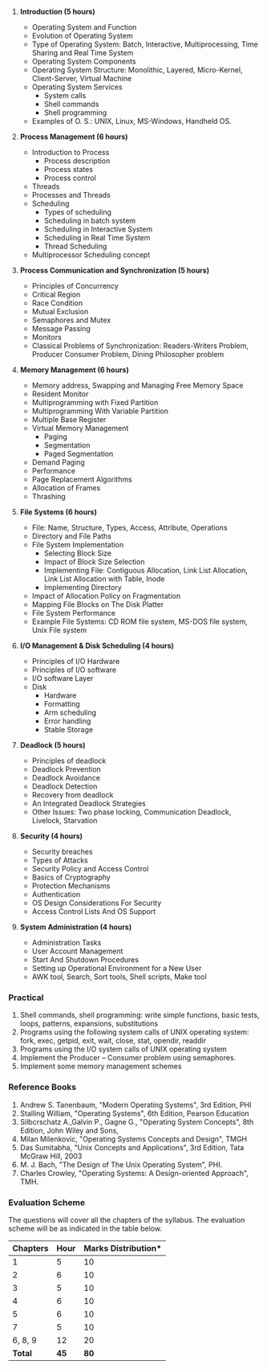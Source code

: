 1. **Introduction (5 hours)** 
    * Operating System and Function
    * Evolution of Operating System
    * Type of Operating System: Batch, Interactive, Multiprocessing, Time Sharing and Real Time System
    * Operating System Components
    * Operating System Structure: Monolithic, Layered, Micro-Kernel, Client-Server, Virtual Machine
    * Operating System Services
        * System calls
        * Shell commands
        * Shell programming
    * Examples of O. S.: UNIX, Linux, MS-Windows, Handheld OS.

2. **Process Management (6 hours)**
    * Introduction to Process
        * Process description
        * Process states
        * Process control
    * Threads
    * Processes and Threads
    * Scheduling
        * Types of scheduling
        * Scheduling in batch system
        * Scheduling in Interactive System
        * Scheduling in Real Time System
        * Thread Scheduling
    * Multiprocessor Scheduling concept

3. **Process Communication and Synchronization (5 hours)**
    * Principles of Concurrency
    * Critical Region
    * Race Condition
    * Mutual Exclusion
    * Semaphores and Mutex
    * Message Passing
    * Monitors
    * Classical Problems of Synchronization: Readers-Writers Problem, Producer Consumer Problem, Dining Philosopher problem

4. **Memory Management (6 hours)**
    * Memory address, Swapping and Managing Free Memory Space
    * Resident Monitor
    * Multiprogramming with Fixed Partition
    * Multiprogramming With Variable Partition
    * Multiple Base Register
    * Virtual Memory Management
        * Paging
        * Segmentation
        * Paged Segmentation
    * Demand Paging
    * Performance
    * Page Replacement Algorithms
    * Allocation of Frames
    * Thrashing

5. **File Systems (6 hours)**
    * File: Name, Structure, Types, Access, Attribute, Operations
    * Directory and File Paths
    * File System Implementation
        * Selecting Block Size
        * Impact of Block Size Selection
        * Implementing File: Contiguous Allocation, Link List Allocation, Link List Allocation with Table, Inode
        * Implementing Directory
    * Impact of Allocation Policy on Fragmentation
    * Mapping File Blocks on The Disk Platter
    * File System Performance
    * Example File Systems: CD ROM file system, MS-DOS file system, Unix File system

6. **I/O Management & Disk Scheduling (4 hours)**
    * Principles of I/O Hardware
    * Principles of I/O software
    * I/O software Layer
    * Disk
        * Hardware
        * Formatting
        * Arm scheduling
        * Error handling
        * Stable Storage 

7. **Deadlock (5 hours)**
    * Principles of deadlock
    * Deadlock Prevention
    * Deadlock Avoidance
    * Deadlock Detection
    * Recovery from deadlock
    * An Integrated Deadlock Strategies
    * Other Issues: Two phase locking, Communication Deadlock, Livelock, Starvation

8. **Security (4 hours)**
    * Security breaches
    * Types of Attacks
    * Security Policy and Access Control
    * Basics of Cryptography
    * Protection Mechanisms
    * Authentication
    * OS Design Considerations For Security
    * Access Control Lists And OS Support

9. **System Administration (4 hours)**
    * Administration Tasks
    * User Account Management
    * Start And Shutdown Procedures
    * Setting up Operational Environment for a New User
    * AWK tool, Search, Sort tools, Shell scripts, Make tool

### Practical

1. Shell commands, shell programming: write simple functions, basic tests, loops, patterns, expansions, substitutions
2. Programs using the following system calls of UNIX operating system: fork, exec, getpid, exit, wait, close, stat, opendir, readdir
3. Programs using the I/O system calls of UNIX operating system
4. Implement the Producer – Consumer problem using semaphores.
5. Implement some memory management schemes

### Reference Books

1. Andrew S. Tanenbaum, "Modern Operating Systems", 3rd Edition, PHI
2. Stalling William, "Operating Systems", 6th Edition, Pearson Education
3. Silbcrschatz A.,Galvin P., Gagne G., "Operating System Concepts", 8th Edition, John Wiley and Sons,
4. Milan Milenkovic, "Operating Systems Concepts and Design", TMGH
5. Das Sumitabha, "Unix Concepts and Applications", 3rd Edition, Tata McGraw Hill, 2003
6. M. J. Bach, "The Design of The Unix Operating System", PHI.
7. Charles Crowley, "Operating Systems: A Design-oriented Approach", TMH.

### Evaluation Scheme

The questions will cover all the chapters of the syllabus. The evaluation scheme will be as indicated in the table below.

| Chapters  | Hour   | Marks Distribution* |
| --------- | ------ | ------------------- |
| 1         | 5      | 10                  |
| 2         | 6      | 10                  |
| 3         | 5      | 10                  |
| 4         | 6      | 10                  |
| 5         | 6      | 10                  |
| 7         | 5      | 10                  |
| 6, 8, 9   | 12     | 20                  |
| **Total** | **45** | **80**              |
